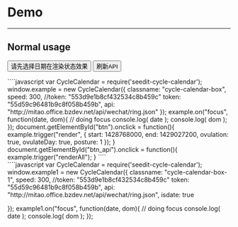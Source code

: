 # Demo

---

## Normal usage
<script type="text/javascript" src="http://scdn.bozhong.com/source/common/js/jquery.min.js"></script>
<button id="btn">请先选择日期在渲染状态效果</button>
<button id="btn_api">刷新API</button>
<div class="cycle-calendar-box"></div>
````javascript
var CycleCalendar = require('seedit-cycle-calendar');
window.example = new CycleCalendar({
	classname: "cycle-calendar-box",
	speed: 300,
	//token: "553d9e1b8cf432534c8b459c"
	token: "55d59c96481b9c8f058b459b",
	api: "http://mitao.office.bzdev.net/api/wechat/ring.json"
});
example.on("focus", function(date, dom){
	// doing focus
	console.log( date );
	console.log( dom );
});
document.getElementById("btn").onclick = function(){
	example.trigger("render", {
		start: 1428768000,
		end: 1429027200,
		ovulation: true,
		ovulateDay: true,
		posture: 1
	});
}
document.getElementById("btn_api").onclick = function(){
	example.trigger("renderAll");
}
````

<div class="cycle-calendar-box-1"></div>
````javascript
var CycleCalendar = require('seedit-cycle-calendar');
window.example1 = new CycleCalendar({
	classname: "cycle-calendar-box-1",
	speed: 300,
	//token: "553d9e1b8cf432534c8b459c"
	token: "55d59c96481b9c8f058b459b",
	api: "http://mitao.office.bzdev.net/api/wechat/ring.json",
	isdate: true

});
example1.on("focus", function(date, dom){
	// doing focus
	console.log( date );
	console.log( dom );
});
````
